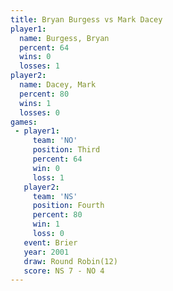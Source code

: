 ```yaml
---
title: Bryan Burgess vs Mark Dacey
player1:              
  name: Burgess, Bryan
  percent: 64         
  wins: 0             
  losses: 1           
player2:              
  name: Dacey, Mark   
  percent: 80         
  wins: 1             
  losses: 0           
games:
 - player1:         
     team: 'NO'     
     position: Third
     percent: 64    
     win: 0         
     loss: 1        
   player2:          
     team: 'NS'      
     position: Fourth
     percent: 80     
     win: 1          
     loss: 0         
   event: Brier         
   year: 2001           
   draw: Round Robin(12)
   score: NS 7 - NO 4   
---
```

